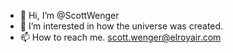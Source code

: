 - 👋 Hi, I’m @ScottWenger
- 👀 I’m interested in how the universe was created.
- 📫 How to reach me. scott.wenger@elroyair.com

<!---
ScottWenger/ScottWenger is a ✨ special ✨ repository because its `README.md` (this file) appears on your GitHub profile.
You can click the Preview link to take a look at your changes.
--->
